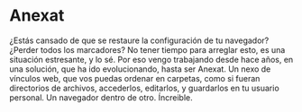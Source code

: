 # Anexat
¿Estás cansado de que se restaure la configuración de tu navegador? ¿Perder todos los marcadores? No tener tiempo para arreglar esto, es una situación estresante, y lo sé. Por eso vengo trabajando desde hace años, en una solución, que ha ido evolucionando, hasta ser Anexat. Un nexo de vínculos web, que vos puedas ordenar en carpetas, como si fueran directorios de archivos, accederlos, editarlos, y guardarlos en tu usuario personal. Un navegador dentro de otro. Íncreible.
